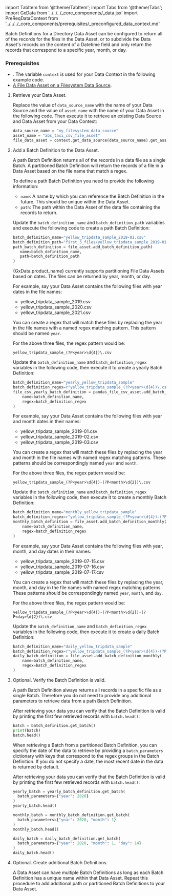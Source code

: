 import TabItem from '@theme/TabItem';
import Tabs from '@theme/Tabs';
import GxData from '../../../_core_components/_data.jsx'
import PreReqDataContext from '../../../_core_components/prerequisites/_preconfigured_data_context.md'

Batch Definitions for a Directory Data Asset can be configured to return all of the records for the files in the Data Asset, or to subdivide the Data Asset's records on the content of a Datetime field and only return the records that correspond to a specific year, month, or day. 

### Prerequisites
- <PreReqDataContext/>.  The variable `context` is used for your Data Context in the following example code.
- [A File Data Asset on a Filesystem Data Source](#create-a-data-asset).

<Tabs>

<TabItem value="procedure" label="Procedure">

1. Retrieve your Data Asset.

   Replace the value of `data_source_name` with the name of your Data Source and the value of `asset_name` with the name of your Data Asset in the following code.  Then execute it to retrieve an existing Data Source and Data Asset from your Data Context:

   ```python title="Python"
   data_source_name = "my_filesystem_data_source"
   asset_name = "abs_taxi_csv_file_asset"
   file_data_asset = context.get_data_source(data_source_name).get_asset(asset_name)
   ```

2. Add a Batch Definition to the Data Asset.

   A path Batch Definition returns all of the records in a data file as a single Batch.  A partitioned Batch Definition will return the records of a file in a Data Asset based on the file name that match a regex.

   <Tabs queryString="batch_definition" groupId="batch_definition" defaultValue='path'>

   <TabItem value="path" label="Path">
   
   To define a path Batch Definition you need to provide the following information:

   - `name`: A name by which you can reference the Batch Definition in the future.  This should be unique within the Data Asset.
   - `path`: The path within the Data Asset of the data file containing the records to return.
 
   Update the `batch_definition_name` and `batch_definition_path` variables and execute the following code to create a path Batch Definition:

   ```python title="Python"
   batch_definition_name="yellow_tripdata_sample_2019-01.csv"
   batch_definition_path="first_3_files/yellow_tripdata_sample_2019-01.csv"
   path_batch_definition = file_asset.add_batch_definition_path(
      name=batch_definition_name,
      path=batch_definition_path
   )
   ```

   </TabItem>

   <TabItem value="partitioned" label="Partitioned">
   
   {GxData.product_name} currently supports partitioning File Data Assets based on dates.  The files can be returned by year, month, or day.

   <Tabs queryString="partition_type" groupId="partition_type" defaultValue='yearly'>
   
   <TabItem value="yearly" label="Yearly">
   
   For example, say your Data Asset contains the following files with year dates in the file names:

   - yellow_tripdata_sample_2019.csv
   - yellow_tripdata_sample_2020.csv
   - yellow_tripdata_sample_2021.csv

   You can create a regex that will match these files by replacing the year in the file names with a named regex matching pattern.  This pattern should be named `year`.

   For the above three files, the regex pattern would be:

   ```regexp title="Regular Expression"
   yellow_tripdata_sample_(?P<year>\d{4})\.csv
   ```

   Update the `batch_definition_name` and `batch_definition_regex` variables in the following code, then execute it to create a yearly Batch Definition:

   ```python
   batch_definition_name="yearly_yellow_tripdata_sample"
   batch_definition_regex=r"yellow_tripdata_sample_(?P<year>\d{4})\.csv"
   file_csv_yearly_batch_definition = pandas_file_csv_asset.add_batch_definition_yearly(
       name=batch_definition_name,
       regex=batch_definition_regex
   )
   ```

   </TabItem>

   <TabItem value="monthly" label="Monthly">
   
   For example, say your Data Asset contains the following files with year and month dates in their names:

   - yellow_tripdata_sample_2019-01.csv
   - yellow_tripdata_sample_2019-02.csv
   - yellow_tripdata_sample_2019-03.csv

   You can create a regex that will match these files by replacing the year and month in the file names with named regex matching patterns.  These patterns should be correspondingly named `year` and `month`.

   For the above three files, the regex pattern would be:

   ```regexp title="Regular Expression"
   yellow_tripdata_sample_(?P<year>\d{4})-(?P<month>\d{2})\.csv
   ```

   Update the `batch_definition_name` and `batch_definition_regex` variables in the following code, then execute it to create a monthly Batch Definition:

   ```python
   batch_definition_name="monthly_yellow_tripdata_sample"
   batch_definition_regex=r"yellow_tripdata_sample_(?P<year>\d{4})-(?P<month>\d{2})\.csv"
   monthly_batch_definition = file_asset.add_batch_definition_monthly(
       name=batch_definition_name,
       regex=batch_definition_regex
   )
   ```

   </TabItem>

   <TabItem value="daily" label="Daily">
   
   For example, say your Data Asset contains the following files with year, month, and day dates in their names:

   - yellow_tripdata_sample_2019-07-15.csv
   - yellow_tripdata_sample_2019-07-16.csv
   - yellow_tripdata_sample_2019-07-17.csv

   You can create a regex that will match these files by replacing the year, month, and day in the file names with named regex matching patterns.  These patterns should be correspondingly named `year`, `month`, and `day`.

   For the above three files, the regex pattern would be:

   ```regexp title="Regular Expression"
   yellow_tripdata_sample_(?P<year>\d{4})-(?P<month>\d{2})-(?P<day>\d{2})\.csv
   ```

   Update the `batch_definition_name` and `batch_definition_regex` variables in the following code, then execute it to create a daily Batch Definition:

   ```python
   batch_definition_name="daily_yellow_tripdata_sample"
   batch_definition_regex=r"yellow_tripdata_sample_(?P<year>\d{4})-(?P<month>\d{2})-(?P<day>\d{2})\.csv"
   daily_batch_definition = file_asset.add_batch_definition_monthly(
       name=batch_definition_name,
       regex=batch_definition_regex
   )
   ```

   </TabItem>

   </Tabs>

   </TabItem>

   </Tabs>
   
4. Optional. Verify the Batch Definition is valid.
   

   <Tabs className="hidden" queryString="batch_definition" groupId="batch_definition" defaultValue='path'>

   <TabItem value="path" label="Path">

   A path Batch Definition always returns all records in a specific file as a single Batch.  Therefore you do not need to provide any additional parameters to retrieve data from a path Batch Definition.
   
   After retrieving your data you can verify that the Batch Definition is valid by printing the first few retrieved records with `batch.head()`:

   ```python title="Python"
   batch = batch_definition.get_batch()
   print(batch)
   batch.head()
   ```

   </TabItem>

   <TabItem value="partitioned" label="Partitioned">

   When retrieving a Batch from a partitioned Batch Definition, you can specify the date of the data to retrieve by providing a `batch_parameters` dictionary with keys that correspond to the regex groups in the Batch Definition.  If you do not specify a date, the most recent date in the data is returned by default.

   After retrieving your data you can verify that the Batch Definition is valid by printing the first few retrieved records with `batch.head()`:

   <Tabs queryString="partition_type" groupId="partition_type" defaultValue='yearly'>
   
   <TabItem value="yearly" label="Yearly">

    ```python
   yearly_batch = yearly_batch_definition.get_batch(
      batch_parameters={"year": 2020}
   )
   yearly_batch.head()
   ```

   </TabItem>

   <TabItem value="monthly" label="Monthly">

    ```python
   monthly_batch = monthly_batch_definition.get_batch(
      batch_parameters={"year": 2020, "month": 1}
   )
   monthly_batch.head()
   ```

   </TabItem>

   <TabItem value="daily" label="Daily">
  
    ```python
   daily_batch = daily_batch_definition.get_batch(
      batch_parameters={"year": 2020, "month": 1, "day": 14}
   )
   daily_batch.head()
   ```

   </TabItem>

   </Tabs>
  
   </TabItem>

   </Tabs>

5. Optional. Create additional Batch Definitions.

   A Data Asset can have multiple Batch Definitions as long as each Batch Definition has a unique name within that Data Asset. Repeat this procedure to add additional path or partitioned Batch Definitions to your Data Asset.

</TabItem>

<TabItem value="sample_code" label="Sample code">

```python title="Full sample code" name="docs/docusaurus/docs/core/connect_to_data/sql_data/_create_a_batch_definition/_create_a_batch_definition.md full example"
```

</TabItem>

</Tabs>